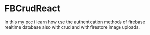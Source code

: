 # FBCrudReact
In this my poc i learn how use the authentication methods of firebase realtime database also with crud and with firestore image uploads.
